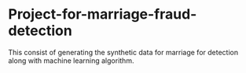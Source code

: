 # Project-for-marriage-fraud-detection
This consist of generating the synthetic data for marriage for detection along with machine learning algorithm.
